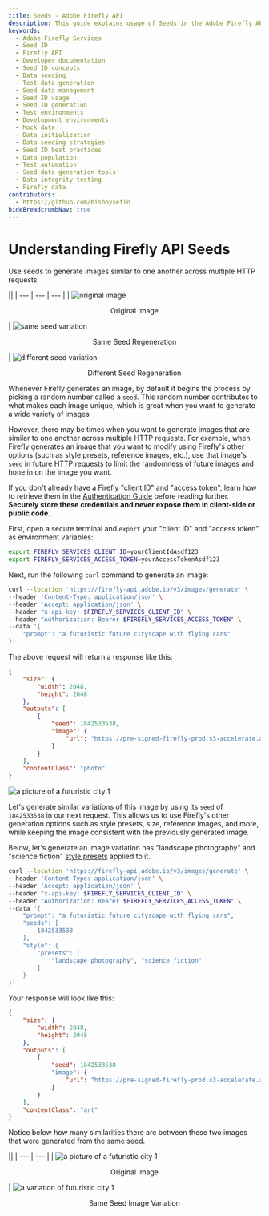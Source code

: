 ```yaml
---
title: Seeds - Adobe Firefly API
description: This guide explains usage of Seeds in the Adobe Firefly API.
keywords:
  - Adobe Firefly Services
  - Seed ID
  - Firefly API
  - Developer documentation
  - Seed ID concepts
  - Data seeding
  - Test data generation
  - Seed data management
  - Seed ID usage
  - Seed ID generation
  - Test environments
  - Development environments
  - Mock data
  - Data initialization
  - Data seeding strategies
  - Seed ID best practices
  - Data population
  - Test automation
  - Seed data generation tools
  - Data integrity testing
  - Firefly data
contributors:
  - https://github.com/bishoysefin
hideBreadcrumbNav: true
---
```


# Understanding Firefly API Seeds

Use seeds to generate images similar to one another across multiple HTTP requests

||
| --- | --- | --- |
| ![original image](../../images/seed-concept-original-image.jpeg) <p style="text-align:center">Original Image</p> | ![same seed variation](../../images/seed-concept-same-seed-regeneration.jpeg) <p style="text-align:center">Same Seed Regeneration</p> | ![different seed variation](../../images/seed-concept-different-seed-regeneration.jpeg) <p style="text-align:center">Different Seed Regeneration</p>

Whenever Firefly generates an image, by default it begins the process by picking a random number called a `seed`. This random number contributes to what makes each image unique, which is great when you want to generate a wide variety of images

However, there may be times when you want to generate images that are similar to one another across multiple HTTP requests. For example, when Firefly generates an image that you want to modify using Firefly's other options (such as style presets, reference images, etc.), use that image's `seed` in future HTTP requests to limit the randomness of future images and hone in on the image you want.

<InlineAlert variant="info" slots="text" />

If you don't already have a Firefly "client ID" and "access token", learn how to retrieve them in the [Authentication Guide](../authentication/index.md) before reading further. **Securely store these credentials and never expose them in client-side or public code.**

First, open a secure terminal and `export` your "client ID" and "access token" as environment variables:

```bash
export FIREFLY_SERVICES_CLIENT_ID=yourClientIdAsdf123
export FIREFLY_SERVICES_ACCESS_TOKEN=yourAccessTokenAsdf123
```

Next, run the following `curl` command to generate an image:

```bash
curl --location 'https://firefly-api.adobe.io/v3/images/generate' \
--header 'Content-Type: application/json' \
--header 'Accept: application/json' \
--header "x-api-key: $FIREFLY_SERVICES_CLIENT_ID" \
--header "Authorization: Bearer $FIREFLY_SERVICES_ACCESS_TOKEN" \
--data '{
    "prompt": "a futuristic future cityscape with flying cars"
}'
```

The above request will return a response like this:

```json
{
    "size": {
        "width": 2048,
        "height": 2048
    },
    "outputs": [
        {
            "seed": 1842533538,
            "image": {
                "url": "https://pre-signed-firefly-prod.s3-accelerate.amazonaws.com/images/asdf-1234..."
            }
        }
    ],
    "contentClass": "photo"
}
```

![a picture of a futuristic city 1](../../images/seedless-city-1.jpeg)

Let's generate similar variations of this image by using its `seed` of `1842533538` in our next request. This allows us to use Firefly's other generation options such as style presets, size, reference images, and more, while keeping the image consistent with the previously generated image.

Below, let's generate an image variation has "landscape photography" and "science fiction" [style presets](../style-presets/index.md) applied to it.

```bash
curl --location 'https://firefly-api.adobe.io/v3/images/generate' \
--header 'Content-Type: application/json' \
--header 'Accept: application/json' \
--header "x-api-key: $FIREFLY_SERVICES_CLIENT_ID" \
--header "Authorization: Bearer $FIREFLY_SERVICES_ACCESS_TOKEN" \
--data '{
    "prompt": "a futuristic future cityscape with flying cars",
    "seeds": [
        1842533538
    ],
    "style": {
        "presets": [
            "landscape_photography", "science_fiction"
        ]
    }
}'
```

Your response will look like this:

```json
{
    "size": {
        "width": 2048,
        "height": 2048
    },
    "outputs": [
        {
            "seed": 1842533538
            "image": {
                "url": "https://pre-signed-firefly-prod.s3-accelerate.amazonaws.com/images/dfgh-1234..."
            }
        }
    ],
    "contentClass": "art"
}
```

Notice below how many similarities there are between these two images that were generated from the same seed.

||
| --- | --- |
| ![a picture of a futuristic city 1](../../images/seedless-city-1.jpeg) <p style="text-align:center">Original Image</p> | ![a variation of futuristic city 1](../../images/seeded-city-1.jpeg) <p style="text-align:center">Same Seed Image Variation</p>
